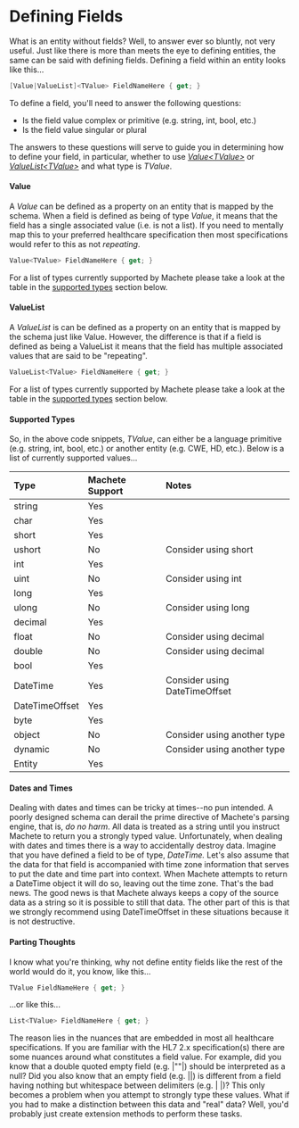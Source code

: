 # Defining Fields

What is an entity without fields? Well, to answer ever so bluntly, not very useful. Just like there is more than meets the eye to defining entities, the same can be said with defining fields. Defining a field within an entity looks like this...

```csharp
[Value|ValueList]<TValue> FieldNameHere { get; }
```

To define a field, you'll need to answer the following questions:

* Is the field value complex or primitive \(e.g. string, int, bool, etc.\)
* Is the field value singular or plural

The answers to these questions will serve to guide you in determining how to define your field, in particular, whether to use [_Value&lt;TValue&gt;_](#value) or [_ValueList&lt;TValue&gt;_](#valuelist) and what type is _TValue_.

#### Value

A _Value_ can be defined as a property on an entity that is mapped by the schema. When a field is defined as being of type _Value_, it means that the field has a single associated value \(i.e. is not a list\). If you need to mentally map this to your preferred healthcare specification then most specifications would refer to this as not _repeating_.

```csharp
Value<TValue> FieldNameHere { get; }
```

For a list of types currently supported by Machete please take a look at the table in the [supported types](#supported-types) section below.

#### ValueList

A _ValueList_ is can be defined as a property on an entity that is mapped by the schema just like Value. However, the difference is that if a field is defined as being a ValueList it means that the field has multiple associated values that are said to be "repeating".

```csharp
ValueList<TValue> FieldNameHere { get; }
```

For a list of types currently supported by Machete please take a look at the table in the [supported types](#supported-types) section below.

#### Supported Types

So, in the above code snippets, _TValue_, can either be a language primitive \(e.g. string, int, bool, etc.\) or another entity \(e.g. CWE, HD, etc.\). Below is a list of currently supported values...

| Type | Machete Support | Notes |
| :--- | :--- | :--- |
| string | Yes |  |
| char | Yes |  |
| short | Yes |  |
| ushort | No | Consider using short |
| int | Yes |  |
| uint | No | Consider using int |
| long | Yes |  |
| ulong | No | Consider using long |
| decimal | Yes |  |
| float | No | Consider using decimal |
| double | No | Consider using decimal |
| bool | Yes |  |
| DateTime | Yes | Consider using DateTimeOffset |
| DateTimeOffset | Yes |  |
| byte | Yes |  |
| object | No | Consider using another type |
| dynamic | No | Consider using another type |
| Entity | Yes |  |

#### Dates and Times

Dealing with dates and times can be tricky at times--no pun intended. A poorly designed schema can derail the prime directive of Machete's parsing engine, that is, _do no harm_. All data is treated as a string until you instruct Machete to return you a strongly typed value. Unfortunately, when dealing with dates and times there is a way to accidentally destroy data. Imagine that you have defined a field to be of type, _DateTime._ Let's also assume that the data for that field is accompanied with time zone information that serves to put the date and time part into context. When Machete attempts to return a DateTime object it will do so, leaving out the time zone. That's the bad news. The good news is that Machete always keeps a copy of the source data as a string so it is possible to still that data. The other part of this is that we strongly recommend using DateTimeOffset in these situations because it is not destructive.

#### Parting Thoughts

I know what you're thinking, why not define entity fields like the rest of the world would do it, you know, like this...

```csharp
TValue FieldNameHere { get; }
```

...or like this...

```csharp
List<TValue> FieldNameHere { get; }
```

The reason lies in the nuances that are embedded in most all healthcare specifications. If you are familiar with the HL7 2.x specification\(s\) there are some nuances around what constitutes a field value. For example, did you know that a double quoted empty field \(e.g. \|""\|\) should be interpreted as a null? Did you also know that an empty field \(e.g. \|\|\) is different from a field having nothing but whitespace between delimiters \(e.g. \|     \|\)? This only becomes a problem when you attempt to strongly type these values. What if you had to make a distinction between this data and "real" data? Well, you'd probably just create extension methods to perform these tasks.

